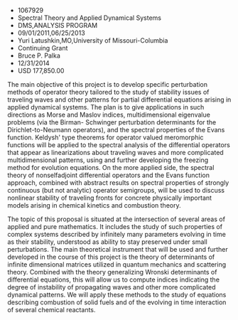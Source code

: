 
* 1067929
* Spectral Theory and Applied Dynamical Systems
* DMS,ANALYSIS PROGRAM
* 09/01/2011,06/25/2013
* Yuri Latushkin,MO,University of Missouri-Columbia
* Continuing Grant
* Bruce P. Palka
* 12/31/2014
* USD 177,850.00

The main objective of this project is to develop specific perturbation methods
of operator theory tailored to the study of stability issues of traveling waves
and other patterns for partial differential equations arising in applied
dynamical systems. The plan is to give applications in such directions as Morse
and Maslov indices, multidimensional eigenvalue problems (via the Birman-
Schwinger perturbation determinants for the Dirichlet-to-Neumann operators), and
the spectral properties of the Evans function. Keldysh' type theorems for
operator valued meromorphic functions will be applied to the spectral analysis
of the differential operators that appear as linearizations about traveling
waves and more complicated multidimensional patterns, using and further
developing the freezing method for evolution equations. On the more applied
side, the spectral theory of nonselfadjoint differential operators and the Evans
function approach, combined with abstract results on spectral properties of
strongly continuous (but not analytic) operator semigroups, will be used to
discuss nonlinear stability of traveling fronts for concrete physically
important models arising in chemical kinetics and combustion theory.

The topic of this proposal is situated at the intersection of several areas of
applied and pure mathematics. It includes the study of such properties of
complex systems described by infinitely many parameters evolving in time as
their stability, understood as ability to stay preserved under small
perturbations. The main theoretical instrument that will be used and further
developed in the course of this project is the theory of determinants of
infinite dimensional matrices utilized in quantum mechanics and scattering
theory. Combined with the theory generalizing Wronski determinants of
differential equations, this will allow us to compute indices indicating the
degree of instability of propagating waves and other more complicated dynamical
patterns. We will apply these methods to the study of equations describing
combustion of solid fuels and of the evolving in time interaction of several
chemical reactants.
